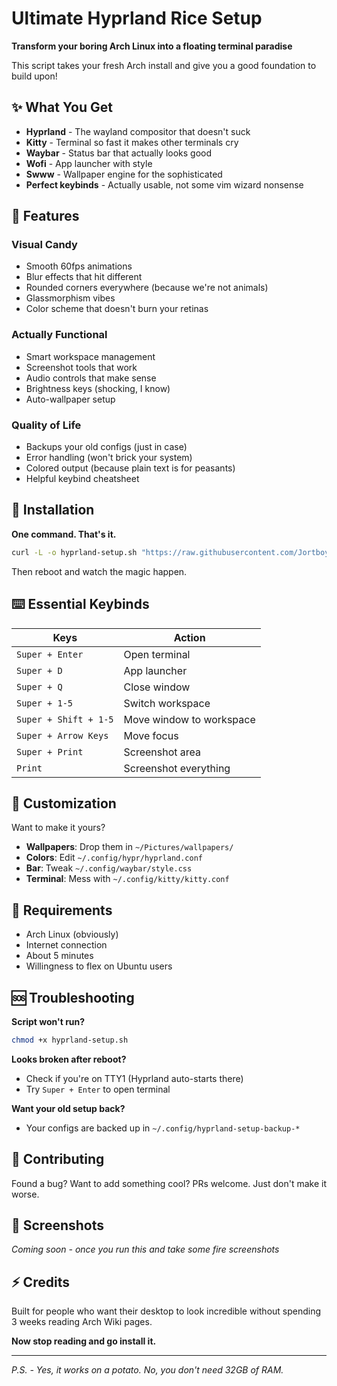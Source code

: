 # Ultimate Hyprland Rice Setup

**Transform your boring Arch Linux into a floating terminal paradise**

This script takes your fresh Arch install and give you a good foundation to build upon!
## ✨ What You Get

- **Hyprland** - The wayland compositor that doesn't suck
- **Kitty** - Terminal so fast it makes other terminals cry
- **Waybar** - Status bar that actually looks good
- **Wofi** - App launcher with style
- **Swww** - Wallpaper engine for the sophisticated
- **Perfect keybinds** - Actually usable, not some vim wizard nonsense

## 🎯 Features

### Visual Candy
- Smooth 60fps animations
- Blur effects that hit different
- Rounded corners everywhere (because we're not animals)
- Glassmorphism vibes
- Color scheme that doesn't burn your retinas

### Actually Functional
- Smart workspace management
- Screenshot tools that work
- Audio controls that make sense
- Brightness keys (shocking, I know)
- Auto-wallpaper setup

### Quality of Life
- Backups your old configs (just in case)
- Error handling (won't brick your system)
- Colored output (because plain text is for peasants)
- Helpful keybind cheatsheet

## 🚦 Installation

**One command. That's it.**

```bash
curl -L -o hyprland-setup.sh "https://raw.githubusercontent.com/Jortboy3000/hyprland-setup/main/hyprland-setup.sh" && chmod +x hyprland-setup.sh && ./hyprland-setup.sh
```

Then reboot and watch the magic happen.

## ⌨️ Essential Keybinds

| Keys | Action | 
|------|--------|
| `Super + Enter` | Open terminal |
| `Super + D` | App launcher |
| `Super + Q` | Close window |
| `Super + 1-5` | Switch workspace |
| `Super + Shift + 1-5` | Move window to workspace |
| `Super + Arrow Keys` | Move focus |
| `Super + Print` | Screenshot area |
| `Print` | Screenshot everything |

## 🎨 Customization

Want to make it yours? 

- **Wallpapers**: Drop them in `~/Pictures/wallpapers/`
- **Colors**: Edit `~/.config/hypr/hyprland.conf`
- **Bar**: Tweak `~/.config/waybar/style.css`
- **Terminal**: Mess with `~/.config/kitty/kitty.conf`

## 🔧 Requirements

- Arch Linux (obviously)
- Internet connection
- About 5 minutes
- Willingness to flex on Ubuntu users

## 🆘 Troubleshooting

**Script won't run?**
```bash
chmod +x hyprland-setup.sh
```

**Looks broken after reboot?**
- Check if you're on TTY1 (Hyprland auto-starts there)
- Try `Super + Enter` to open terminal

**Want your old setup back?**
- Your configs are backed up in `~/.config/hyprland-setup-backup-*`

## 🤝 Contributing

Found a bug? Want to add something cool? PRs welcome. Just don't make it worse.

## 📸 Screenshots

*Coming soon - once you run this and take some fire screenshots*

## ⚡ Credits

Built for people who want their desktop to look incredible without spending 3 weeks reading Arch Wiki pages.

**Now stop reading and go install it.**

---

*P.S. - Yes, it works on a potato. No, you don't need 32GB of RAM.*
